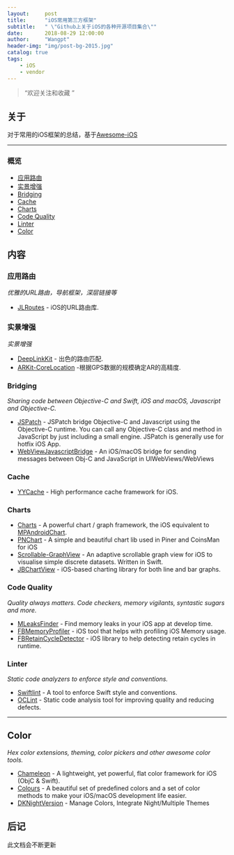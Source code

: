 ```yaml
---
layout:     post
title:      "iOS常用第三方框架"
subtitle:   " \"Github上关于iOS的各种开源项目集合\""
date:       2018-08-29 12:00:00
author:     "Wangpt"
header-img: "img/post-bg-2015.jpg"
catalog: true
tags:
    - iOS   
    - vendor
---
```


> “欢迎关注和收藏 ”


## 关于

对于常用的iOS框架的总结，基于[Awesome-iOS](https://github.com/vsouza/awesome-ios)

---
 
### 概览

- [应用路由](#应用路由)
- [实景增强](#实景增强)
- [Bridging](#bridging)
- [Cache](#cache)
- [Charts](#charts)
- [Code Quality](#code-quality)
- [Linter](#linter)
- [Color](#color)

## 内容

### 应用路由

*优雅的URL路由，导航框架，深层链接等*
  
* [JLRoutes](https://github.com/joeldev/JLRoutes) - iOS的URL路由库.

### 实景增强

*实景增强*

* [DeepLinkKit](https://github.com/button/DeepLinkKit) - 出色的路由匹配.
* [ARKit-CoreLocation](https://github.com/ProjectDent/ARKit-CoreLocation) -根据GPS数据的规模确定AR的高精度.

### Bridging

*Sharing code between Objective-C and Swift, iOS and macOS, Javascript and Objective-C.*

* [JSPatch](https://github.com/bang590/JSPatch) - JSPatch bridge Objective-C and Javascript using the Objective-C runtime. You can call any Objective-C class and method in JavaScript by just including a small engine. JSPatch is generally use for hotfix iOS App.
* [WebViewJavascriptBridge](https://github.com/marcuswestin/WebViewJavascriptBridge) - An iOS/macOS bridge for sending messages between Obj-C and JavaScript in UIWebViews/WebViews


### Cache

* [YYCache](https://github.com/ibireme/YYCache) - High performance cache framework for iOS.

### Charts

* [Charts](https://github.com/danielgindi/Charts) - A powerful chart / graph framework, the iOS equivalent to [MPAndroidChart](https://github.com/PhilJay/MPAndroidChart).
* [PNChart](https://github.com/kevinzhow/PNChart) - A simple and beautiful chart lib used in Piner and CoinsMan for iOS
* [Scrollable-GraphView](https://github.com/philackm/ScrollableGraphView) - An adaptive scrollable graph view for iOS to visualise simple discrete datasets. Written in Swift.
* [JBChartView](https://github.com/Jawbone/JBChartView) - iOS-based charting library for both line and bar graphs.

### Code Quality

 *Quality always matters. Code checkers, memory vigilants, syntastic sugars and more.*
 
 * [MLeaksFinder](https://github.com/Tencent/MLeaksFinder) - Find memory leaks in your iOS app at develop time.
* [FBMemoryProfiler](https://github.com/facebook/FBMemoryProfiler) - iOS tool that helps with profiling iOS Memory usage.
* [FBRetainCycleDetector](https://github.com/facebook/FBRetainCycleDetector) - iOS library to help detecting retain cycles in runtime.
 

### Linter

*Static code analyzers to enforce style and conventions.*

* [Swiftlint](https://github.com/realm/SwiftLint) - A tool to enforce Swift style and conventions.
* [OCLint](https://github.com/oclint/oclint) - Static code analysis tool for improving quality and reducing defects.

---

## Color
*Hex color extensions, theming, color pickers and other awesome color tools.*

* [Chameleon](https://github.com/ViccAlexander/Chameleon) - A lightweight, yet powerful, flat color framework for iOS (ObjC & Swift).
* [Colours](https://github.com/bennyguitar/Colours) - A beautiful set of predefined colors and a set of color methods to make your iOS/macOS development life easier.
* [DKNightVersion](https://github.com/Draveness/DKNightVersion) - Manage Colors, Integrate Night/Multiple Themes


## 后记

此文档会不断更新
